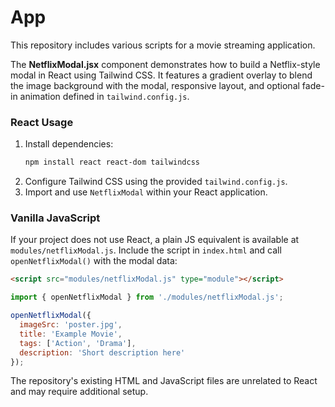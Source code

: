 # App

This repository includes various scripts for a movie streaming application.

The **NetflixModal.jsx** component demonstrates how to build a Netflix-style modal in React using Tailwind CSS. It features a gradient overlay to blend the image background with the modal, responsive layout, and optional fade-in animation defined in `tailwind.config.js`.

### React Usage

1. Install dependencies:
   ```bash
   npm install react react-dom tailwindcss
   ```
2. Configure Tailwind CSS using the provided `tailwind.config.js`.
3. Import and use `NetflixModal` within your React application.

### Vanilla JavaScript

If your project does not use React, a plain JS equivalent is available at `modules/netflixModal.js`. Include the script in `index.html` and call `openNetflixModal()` with the modal data:

```html
<script src="modules/netflixModal.js" type="module"></script>
```

```javascript
import { openNetflixModal } from './modules/netflixModal.js';

openNetflixModal({
  imageSrc: 'poster.jpg',
  title: 'Example Movie',
  tags: ['Action', 'Drama'],
  description: 'Short description here'
});
```

The repository's existing HTML and JavaScript files are unrelated to React and may require additional setup.
